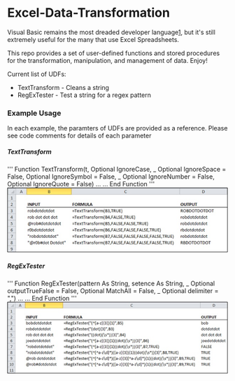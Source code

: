 # Excel-Data-Transformation

Visual Basic remains the most dreaded developer language[1], but it's still extremely useful for the many that use Excel Spreadsheets.

This repo provides a set of user-defined functions and stored procedures for the transformation, manipulation, and management of data. Enjoy!

Current list of UDFs:
* TextTransform - Cleans a string
* RegExTester - Test a string for a regex pattern


### Example Usage
In each example, the paramters of UDFs are provided as a reference. Please see code comments for details of each parameter

##### TextTransform
'''
Function TextTransform(t, Optional IgnoreCase, _
    Optional IgnoreSpace = False, Optional IgnoreSymbol = False, _
    Optional IgnoreNumber = False, Optional IgnoreQuote = False)
    ...
    ...
End Function
'''
![Sample usage image for TextTransform](/img/TextTransform.jpg)

##### RegExTester
'''
Function RegExTester(pattern As String, setence As String, _
    Optional outputTrueFalse = False, Optional MatchAll = False, _
    Optional delimiter = ",")
    ...
    ...
End Function
'''
![Sample usage image for RegExTester](/img/RegExTester.jpg)


[1]: http://stackoverflow.com/research/developer-survey-2016#technology-most-loved-dreaded-and-wanted